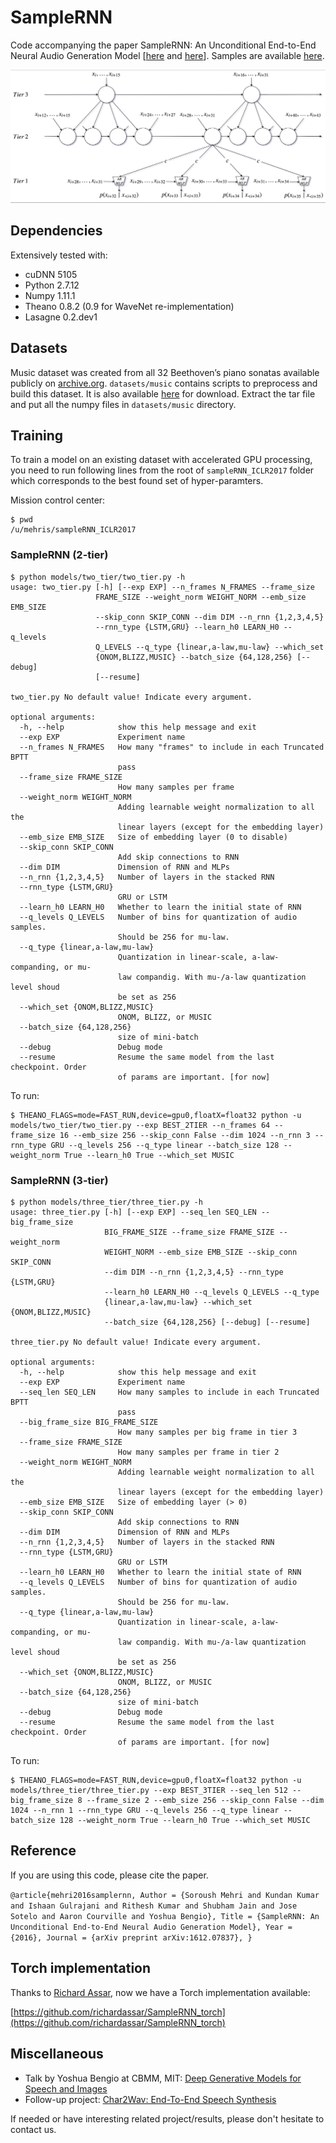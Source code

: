 # SampleRNN
Code accompanying the paper SampleRNN: An Unconditional End-to-End Neural Audio Generation Model [[here](https://arxiv.org/abs/1612.07837) and [here](https://openreview.net/forum?id=SkxKPDv5xl)]. Samples are available [here](https://soundcloud.com/samplernn/sets).

![Unrolled model](Fig1.png?raw=true "Three-tier SampleRNN")

## Dependencies
Extensively tested with:
- cuDNN 5105
- Python 2.7.12
- Numpy 1.11.1
- Theano 0.8.2 (0.9 for WaveNet re-implementation)
- Lasagne 0.2.dev1

## Datasets
Music dataset was created from all 32 Beethoven’s piano sonatas available publicly on [archive.org](https://archive.org/). `datasets/music` contains scripts to preprocess and build this dataset. It is also available [here](https://drive.google.com/drive/folders/0B7riq_C8aslvbWJuMGhJRFBmSHM?usp=sharing) for download. Extract the tar file and put all the numpy files in `datasets/music` directory.

## Training
To train a model on an existing dataset with accelerated GPU processing, you need to run following lines from the root of `sampleRNN_ICLR2017` folder which corresponds to the best found set of hyper-paramters.

Mission control center:
```
$ pwd
/u/mehris/sampleRNN_ICLR2017
```
### SampleRNN (2-tier)
```
$ python models/two_tier/two_tier.py -h
usage: two_tier.py [-h] [--exp EXP] --n_frames N_FRAMES --frame_size
                   FRAME_SIZE --weight_norm WEIGHT_NORM --emb_size EMB_SIZE
                   --skip_conn SKIP_CONN --dim DIM --n_rnn {1,2,3,4,5}
                   --rnn_type {LSTM,GRU} --learn_h0 LEARN_H0 --q_levels
                   Q_LEVELS --q_type {linear,a-law,mu-law} --which_set
                   {ONOM,BLIZZ,MUSIC} --batch_size {64,128,256} [--debug]
                   [--resume]

two_tier.py No default value! Indicate every argument.

optional arguments:
  -h, --help            show this help message and exit
  --exp EXP             Experiment name
  --n_frames N_FRAMES   How many "frames" to include in each Truncated BPTT
                        pass
  --frame_size FRAME_SIZE
                        How many samples per frame
  --weight_norm WEIGHT_NORM
                        Adding learnable weight normalization to all the
                        linear layers (except for the embedding layer)
  --emb_size EMB_SIZE   Size of embedding layer (0 to disable)
  --skip_conn SKIP_CONN
                        Add skip connections to RNN
  --dim DIM             Dimension of RNN and MLPs
  --n_rnn {1,2,3,4,5}   Number of layers in the stacked RNN
  --rnn_type {LSTM,GRU}
                        GRU or LSTM
  --learn_h0 LEARN_H0   Whether to learn the initial state of RNN
  --q_levels Q_LEVELS   Number of bins for quantization of audio samples.
                        Should be 256 for mu-law.
  --q_type {linear,a-law,mu-law}
                        Quantization in linear-scale, a-law-companding, or mu-
                        law compandig. With mu-/a-law quantization level shoud
                        be set as 256
  --which_set {ONOM,BLIZZ,MUSIC}
                        ONOM, BLIZZ, or MUSIC
  --batch_size {64,128,256}
                        size of mini-batch
  --debug               Debug mode
  --resume              Resume the same model from the last checkpoint. Order
                        of params are important. [for now]
```
To run:
```
$ THEANO_FLAGS=mode=FAST_RUN,device=gpu0,floatX=float32 python -u models/two_tier/two_tier.py --exp BEST_2TIER --n_frames 64 --frame_size 16 --emb_size 256 --skip_conn False --dim 1024 --n_rnn 3 --rnn_type GRU --q_levels 256 --q_type linear --batch_size 128 --weight_norm True --learn_h0 True --which_set MUSIC
```
### SampleRNN (3-tier)
```
$ python models/three_tier/three_tier.py -h
usage: three_tier.py [-h] [--exp EXP] --seq_len SEQ_LEN --big_frame_size
                     BIG_FRAME_SIZE --frame_size FRAME_SIZE --weight_norm
                     WEIGHT_NORM --emb_size EMB_SIZE --skip_conn SKIP_CONN
                     --dim DIM --n_rnn {1,2,3,4,5} --rnn_type {LSTM,GRU}
                     --learn_h0 LEARN_H0 --q_levels Q_LEVELS --q_type
                     {linear,a-law,mu-law} --which_set {ONOM,BLIZZ,MUSIC}
                     --batch_size {64,128,256} [--debug] [--resume]

three_tier.py No default value! Indicate every argument.

optional arguments:
  -h, --help            show this help message and exit
  --exp EXP             Experiment name
  --seq_len SEQ_LEN     How many samples to include in each Truncated BPTT
                        pass
  --big_frame_size BIG_FRAME_SIZE
                        How many samples per big frame in tier 3
  --frame_size FRAME_SIZE
                        How many samples per frame in tier 2
  --weight_norm WEIGHT_NORM
                        Adding learnable weight normalization to all the
                        linear layers (except for the embedding layer)
  --emb_size EMB_SIZE   Size of embedding layer (> 0)
  --skip_conn SKIP_CONN
                        Add skip connections to RNN
  --dim DIM             Dimension of RNN and MLPs
  --n_rnn {1,2,3,4,5}   Number of layers in the stacked RNN
  --rnn_type {LSTM,GRU}
                        GRU or LSTM
  --learn_h0 LEARN_H0   Whether to learn the initial state of RNN
  --q_levels Q_LEVELS   Number of bins for quantization of audio samples.
                        Should be 256 for mu-law.
  --q_type {linear,a-law,mu-law}
                        Quantization in linear-scale, a-law-companding, or mu-
                        law compandig. With mu-/a-law quantization level shoud
                        be set as 256
  --which_set {ONOM,BLIZZ,MUSIC}
                        ONOM, BLIZZ, or MUSIC
  --batch_size {64,128,256}
                        size of mini-batch
  --debug               Debug mode
  --resume              Resume the same model from the last checkpoint. Order
                        of params are important. [for now]
```
To run:
```
$ THEANO_FLAGS=mode=FAST_RUN,device=gpu0,floatX=float32 python -u models/three_tier/three_tier.py --exp BEST_3TIER --seq_len 512 --big_frame_size 8 --frame_size 2 --emb_size 256 --skip_conn False --dim 1024 --n_rnn 1 --rnn_type GRU --q_levels 256 --q_type linear --batch_size 128 --weight_norm True --learn_h0 True --which_set MUSIC
```

## Reference
If you are using this code, please cite the paper.

`
@article{mehri2016samplernn, Author = {Soroush Mehri and Kundan Kumar and Ishaan Gulrajani and Rithesh Kumar and Shubham Jain and Jose Sotelo and Aaron Courville and Yoshua Bengio}, Title = {SampleRNN: An Unconditional End-to-End Neural Audio Generation Model}, Year = {2016}, Journal = {arXiv preprint arXiv:1612.07837}, }
`

## Torch implementation
Thanks to [Richard Assar](https://github.com/richardassar), now we have a Torch implementation available:

[https://github.com/richardassar/SampleRNN_torch](https://github.com/richardassar/SampleRNN_torch)

## Miscellaneous
- Talk by Yoshua Bengio at CBMM, MIT: [Deep Generative Models for Speech and Images](https://www.youtube.com/watch?v=vEAq_sBf1CA)
- Follow-up project: [Char2Wav: End-To-End Speech Synthesis](https://github.com/sotelo/parrot)

If needed or have interesting related project/results, please don't hesitate to contact us.
